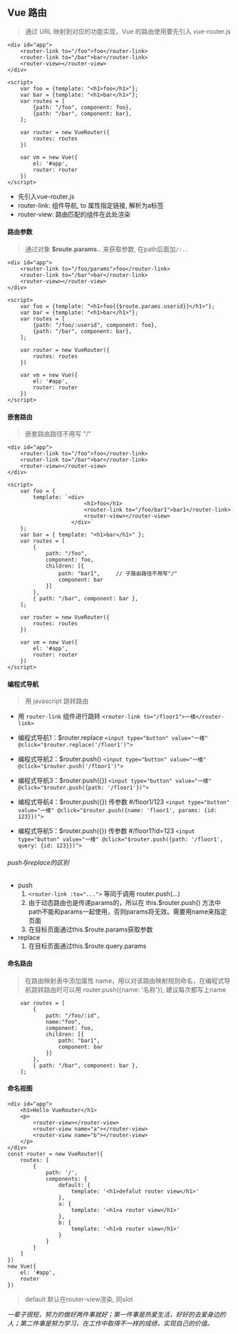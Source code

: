 ## Vue 路由
> 通过 URL 映射到对应的功能实现，Vue 的路由使用要先引入 vue-router.js

    <div id="app">
        <router-link to="/foo">foo</router-link>
        <router-link to="/bar">bar</router-link>
        <router-view></router-view>
    </div>

    <script>
        var foo = {template: "<h1>foo</h1>"};
        var bar = {template: "<h1>bar</h1>"};
        var routes = [
            {path: "/foo", component: foo},
            {path: "/bar", component: bar},
        ];

        var router = new VueRouter({
            routes: routes
        })

        var vm = new Vue({
            el: '#app',
            router: router
        })
    </script>

* 先引入vue-router.js
* router-link: 组件导航, to 属性指定链接, 解析为a标签
* router-view: 路由匹配的组件在此处渲染

#### 路由参数
> 通过对象 **$route.params..** 来获取参数, 在path后面加`/:..`

    <div id="app">
        <router-link to="/foo/params">foo</router-link>
        <router-link to="/bar">bar</router-link>
        <router-view></router-view>
    </div>

    <script>
        var foo = {template: "<h1>foo{{$route.params.userid}}</h1>"};
        var bar = {template: "<h1>bar</h1>"};
        var routes = [
            {path: "/foo/:userid", component: foo},
            {path: "/bar", component: bar},
        ];

        var router = new VueRouter({
            routes: routes
        })

        var vm = new Vue({
            el: '#app',
            router: router
        })
    </script>

#### 嵌套路由
> 嵌套路由路径不用写 "/"

    <div id="app">
        <router-link to="/foo">foo</router-link>
        <router-link to="/bar">bar</router-link>
        <router-view></router-view>
    </div>

    <script>
        var foo = {
            template: `<div>
                            <h1>foo</h1>
                            <router-link to="/foo/bar1">bar1</router-link>
                            <router-view></router-view>
                        </div>`
        };
        var bar = { template: "<h1>bar</h1>" };
        var routes = [
            {
                path: "/foo",
                component: foo,
                children: [{
                    path: "bar1",     // 子路由路径不用写"/"
                    component: bar
                }]
            },
            { path: "/bar", component: bar },
        ];

        var router = new VueRouter({
            routes: routes
        })

        var vm = new Vue({
            el: '#app',
            router: router
        })
    </script>

#### 编程式导航
> 用 javascript 跳转路由

* 用 `router-link` 组件进行跳转
`<router-link to="/floor1">一楼</router-link>`

* 编程式导航1：\$router.replace
`<input type="button" value="一楼" @click="$router.replace('/floor1')">`

* 编程式导航2：\$router.push()
`<input type="button" value="一楼" @click="$router.push('/floor1')">`

* 编程式导航3：\$router.push({})
`<input type="button" value="一楼" @click="$router.push({path: '/floor1'})">`

* 编程式导航4：\$router.push({}) 传参数 #/floor1/123
`<input type="button" value="一楼" @click="$router.push({name: 'floor1', params: {id: 123}})">`

* 编程式导航5：\$router.push({}) 传参数 #/floor1?id=123
`<input type="button" value="一楼" @click="$router.push({path: '/floor1', query: {id: 123}})">`
 
###### push与replace的区别

* push
    1. `<router-link :to="...">` 等同于调用 router.push(...)
    2. 由于动态路由也是传递params的，所以在 this.$router.push() 方法中 path不能和params一起使用，否则params将无效。需要用name来指定页面
    3. 在目标页面通过this.$route.params获取参数
* replace
    1. 在目标页面通过this.$route.query.params

#### 命名路由
> 在路由映射表中添加属性 name，用以对该路由映射规则命名，在编程式导航跳转路由时可以用 router.push({name: '名称'}), 建议每次都写上name

        var routes = [
            {
                path: "/foo/:id",
                name:"foo",
                component: foo,
                children: [{
                    path: "bar1",
                    component: bar
                }]
            },
            { path: "/bar", component: bar },
        ];

#### 命名视图

    <div id="app">
        <h1>Hello VueRouter</h1>
        <p>
            <router-view></router-view>
            <router-view name="a"></router-view>
            <router-view name="b"></router-view>
        </p>
    </div>
    const router = new VueRouter({
        routes: [
            {
                path: '/',
                components: {
                    default: {
                        template: '<h1>defalut router view</h1>'
                    },
                    a: {
                        template: '<h1>a router view</h1>'
                    },
                    b: {
                        template: '<h1>b router view</h1>'
                    }
                }
            }
        ]
    })
    new Vue({
        el: '#app',
        router
    })

> default 默认在router-view渲染, 同slot


*一辈子很短，努力的做好两件事就好；第一件事是热爱生活，好好的去爱身边的人；第二件事是努力学习，在工作中取得不一样的成绩，实现自己的价值。*
